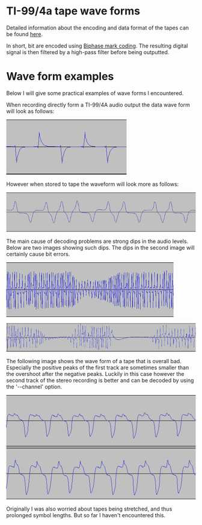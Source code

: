 # TI-99/4a tape wave forms
Detailed information about the encoding and data format of the tapes can be
found [here](http://www.unige.ch/medecine/nouspikel/ti99/cassette.htm).

In short, bit are encoded using
[Biphase mark coding](https://en.wikipedia.org/wiki/Biphase_mark_code). The
resulting digital signal is then filtered by a high-pass filter before being
outputted.

# Wave form examples
Below I will give some practical examples of wave forms I encountered.

When recording directly form a TI-99/4A audio output the data wave form will
look as follows:

![TI-99/4a Direct Output Waveform](direct_output.png)

However when stored to tape the waveform will look more as follows:

![Tape Audio Waveform](tape_output.png)

The main cause of decoding problems are strong dips in the audio levels. Below
are two images showing such dips. The dips in the second image will certainly
cause bit errors.

![Dip In Tape Waveform](tape_dip_minor.png)

![Major Dip In Tape Waveform](tape_dip_major.png)

The following image shows the wave form of a tape that is overall bad.
Especially the positive peaks of the first track are sometimes smaller than
the overshoot after the negative peaks. Luckily in this case however the second
track of the stereo recording is better and can be decoded by using the
'--channel' option.

![Bad Tape Waveform](bad_tape.png)

Originally I was also worried about tapes being stretched, and thus prolonged
symbol lengths. But so far I haven't encountered this.

